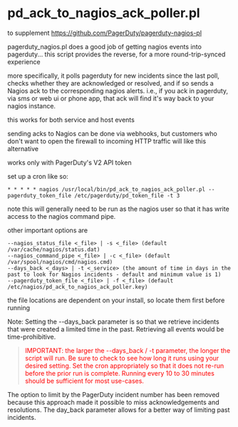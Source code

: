 pd_ack_to_nagios_ack_poller.pl
===============

to supplement https://github.com/PagerDuty/pagerduty-nagios-pl

pagerduty_nagios.pl does a good job of getting nagios events into
pagerduty... this script provides the reverse, for a more
round-trip-synced experience

more specifically, it polls pagerduty for new incidents since the last
poll, checks whether they are acknowledged or resolved, and if so sends
a Nagios ack to the corresponding nagios alerts.  i.e., if you ack in
pagerduty, via sms or web ui or phone app, that ack will find it's way
back to your nagios instance.

this works for both service and host events

sending acks to Nagios can be done via webhooks, but customers who don't
want to open the firewall to incoming HTTP traffic will like this alternative

works only with PagerDuty's V2 API token

set up a cron like so:

    * * * * * nagios /usr/local/bin/pd_ack_to_nagios_ack_poller.pl --pagerduty_token_file /etc/pagerduty/pd_token_file -t 3

note this will generally need to be run as the nagios user so that it has write access to the nagios command pipe.

other important options are

    --nagios_status_file <_file> | -s <_file> (default /var/cache/nagios/status.dat)
    --nagios_command_pipe <_file> | -c <_file> (default /var/spool/nagios/cmd/nagios.cmd)
    --days_back <_days> | -t <_service> (the amount of time in days in the past to look for Nagios incidents - default and minimum value is 1)
    --pagerduty_token_file <_file> | -f <_file> (default /etc/nagios/pd_ack_to_nagios_ack_poller.key)

the file locations are dependent on your install, so locate them first before running

Note: Setting the --days_back parameter is so that we retrieve incidents that were created a limited time in the past. Retrieving all events would be time-prohibitive. 

> <font COLOR="RED">IMPORTANT: the larger the --days_back / -t parameter, the longer the script will run.  Be sure to check to see how long it runs using your
desired setting. Set the cron appropriately so that it does not re-run before the prior run is complete. Running every 10 to 30 minutes should be sufficient for most use-cases.</FONT>

The option to limit by the PagerDuty incident number has been removed because this approach made it possible to miss acknowledgements and resolutions. The day_back parameter allows for a better way of limiting past incidents. 
